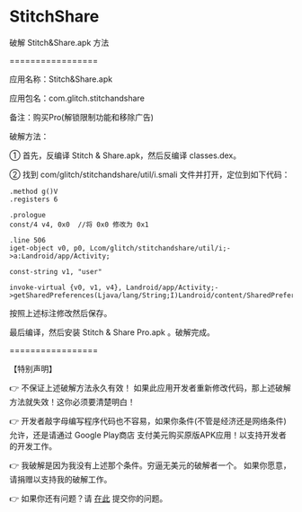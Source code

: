 # StitchShare
破解 Stitch&amp;Share.apk 方法

=================

应用名称：Stitch&Share.apk

应用包名：com.glitch.stitchandshare

备注：购买Pro(解锁限制功能和移除广告)

破解方法：

① 首先，反编译 Stitch & Share.apk，然后反编译 classes.dex。

② 找到 com/glitch/stitchandshare/util/i.smali 文件并打开，定位到如下代码：

	.method g()V
    .registers 6

    .prologue
    const/4 v4, 0x0  //将 0x0 修改为 0x1

    .line 506
    iget-object v0, p0, Lcom/glitch/stitchandshare/util/i;->a:Landroid/app/Activity;

    const-string v1, "user"

    invoke-virtual {v0, v1, v4}, Landroid/app/Activity;->getSharedPreferences(Ljava/lang/String;I)Landroid/content/SharedPreferences;


按照上述标注修改然后保存。

最后编译，然后安装 Stitch & Share Pro.apk 。破解完成。

=================

【特别声明】

👉 不保证上述破解方法永久有效！ 
如果此应用开发者重新修改代码，那上述破解方法就失效！这你必须要清楚明白！

👉 开发者敲字母编写程序代码也不容易，如果你条件(不管是经济还是网络条件)允许，还是请通过 Google Play商店 支付美元购买原版APK应用！以支持开发者的开发工作。

👉 我破解是因为我没有上述那个条件。穷逼无美元的破解者一个。 如果你愿意，请捐赠以支持我的破解工作。

👉 如果你还有问题？请 <a href=https://github.com/APK-Patched/StitchShare/issues>在此</a> 提交你的问题。
